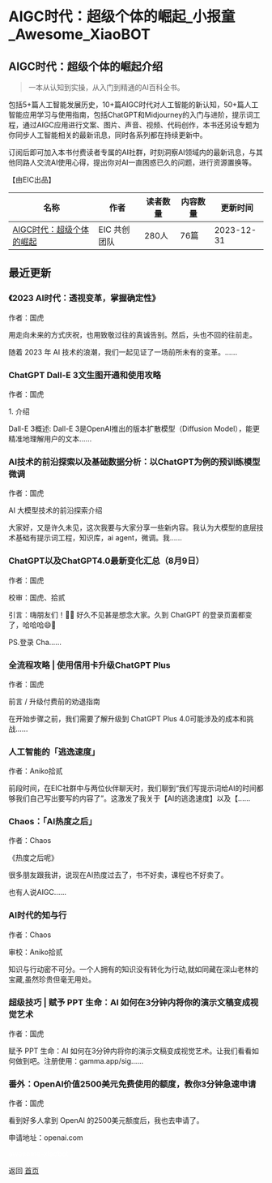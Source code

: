 # AIGC时代：超级个体的崛起_小报童_Awesome_XiaoBOT

## AIGC时代：超级个体的崛起介绍
> 一本从认知到实操，从入门到精通的AI百科全书。    
    
包括5+篇人工智能发展历史，10+篇AIGC时代对人工智能的新认知，50+篇人工智能应用学习与使用指南，包括ChatGPT和Midjourney的入门与进阶，提示词工程，通过AIGC应用进行文案、图片、声音、视频、代码创作，本书还另设专题为你同步人工智能相关的最新讯息，同时各系列都在持续更新中。    
    
订阅后即可加入本书付费读者专属的AI社群，时刻洞察AI领域内的最新讯息，与其他同路人交流AI使用心得，提出你对AI一直困惑已久的问题，进行资源置换等。    
    
【由EIC出品】  
  


|名称|作者|读者数量|内容数量|更新时间|
|---|---|---|---|---|
|[AIGC时代：超级个体的崛起](https://xiaobot.net/p/SuperIndividual?refer=9c3f1c95-a052-465a-9902-f6d75080262a)|EIC 共创团队|280人|76篇|2023-12-31|

## 最近更新
### 《2023 AI时代：透视变革，掌握确定性》

作者：国虎

用走向未来的方式庆祝，也用致敬过往的真诚告别。然后，头也不回的往前走。

随着 2023 年 AI 技术的浪潮，我们一起见证了一场前所未有的变革。......

### ChatGPT Dall-E 3文生图开通和使用攻略

作者：国虎

1\. 介绍

Dall-E 3概述: Dall-E 3是OpenAI推出的版本扩散模型（Diffusion Model），能更精准地理解用户的文本......

### AI技术的前沿探索以及基础数据分析：以ChatGPT为例的预训练模型微调

作者：国虎

AI 大模型技术的前沿探索介绍

大家好，又是许久未见，这次我要与大家分享一些新内容。我认为大模型的底层技术基础有提示词工程，知识库，ai agent，微调。我......

### ChatGPT以及ChatGPT4.0最新变化汇总（8月9日）

作者：国虎

校审：国虎、拾贰

引言：嗨朋友们！👋🥰 好久不见甚是想念大家。久到 ChatGPT 的登录页面都变了，哈哈哈😄🌟

PS.登录 Cha......

### 全流程攻略 | 使用信用卡升级ChatGPT Plus

作者：国虎

前言 / 升级付费前的劝退指南

在开始步骤之前，我们需要了解升级到 ChatGPT Plus 4.0可能涉及的成本和挑战......

### 人工智能的「逃逸速度」

作者：Aniko拾贰

前段时间，在EIC社群中与两位伙伴聊天时，我们聊到“我们写提示词给AI的时间都够我们自己写出要写的内容了”。这激发了我关于【AI的逃逸速度】以及【......

### Chaos：「AI热度之后」

作者：Chaos

《热度之后呢》

很多朋友跟我讲，说现在AI热度过去了，书不好卖，课程也不好卖了。

也有人说AIGC......

### AI时代的知与行

作者：Chaos

审校：Aniko拾贰

知识与行动密不可分。一个人拥有的知识没有转化为行动,就如同藏在深山老林的宝藏,虽然珍贵但毫无用处。

### 超级技巧 | 赋予 PPT 生命：AI 如何在3分钟内将你的演示文稿变成视觉艺术

作者：国虎

赋予 PPT 生命：AI 如何在3分钟内将你的演示文稿变成视觉艺术。让我们看看如何做到吧。注册使用：gamma.app/sig......

### 番外：OpenAI价值2500美元免费使用的额度，教你3分钟急速申请

作者：国虎

看到好多人拿到 OpenAI 的2500美元额度后，我也去申请了。

申请地址：openai.com




<a href="https://github.com/Reno9527/awesome-xiaobot" style="color: white; text-decoration: none;">awesome-xiaobot</a>

返回 [首页](../README.md)
